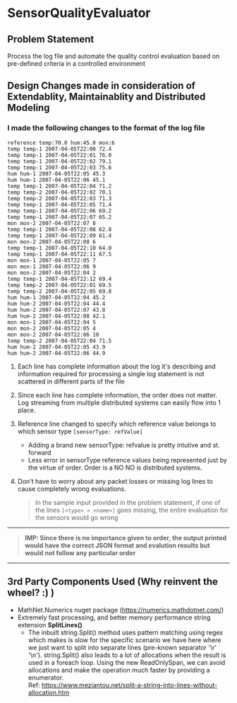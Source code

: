 # SensorQualityEvaluator

## Problem Statement

Process the log file and automate the quality control evaluation based on pre-defined criteria in a controlled environment

## Design Changes made in consideration of **Extendablity**, **Maintainablity** and **Distributed Modeling**

### I made the following changes to the format of the log file

```
reference temp:70.0 hum:45.0 mon:6
temp temp-1 2007-04-05T22:00 72.4
temp temp-1 2007-04-05T22:01 76.0
temp temp-1 2007-04-05T22:02 79.1
temp temp-1 2007-04-05T22:03 75.6
hum hum-1 2007-04-05T22:05 45.3
hum hum-1 2007-04-05T22:06 45.1
temp temp-1 2007-04-05T22:04 71.2
temp temp-2 2007-04-05T22:02 70.1
temp temp-2 2007-04-05T22:03 71.3
temp temp-1 2007-04-05T22:05 71.4
temp temp-1 2007-04-05T22:06 69.2
temp temp-1 2007-04-05T22:07 65.2
mon mon-2 2007-04-05T22:07 8
temp temp-1 2007-04-05T22:08 62.8
temp temp-1 2007-04-05T22:09 61.4
mon mon-2 2007-04-05T22:08 6
temp temp-1 2007-04-05T22:10 64.0
temp temp-1 2007-04-05T22:11 67.5
mon mon-1 2007-04-05T22:05 7
mon mon-1 2007-04-05T22:06 9
mon mon-2 2007-04-05T22:04 2
temp temp-1 2007-04-05T22:12 69.4
temp temp-2 2007-04-05T22:01 69.5
temp temp-2 2007-04-05T22:05 69.8
hum hum-1 2007-04-05T22:04 45.2
hum hum-2 2007-04-05T22:04 44.4
hum hum-2 2007-04-05T22:07 43.8
hum hum-2 2007-04-05T22:08 42.1
mon mon-1 2007-04-05T22:04 5
mon mon-2 2007-04-05T22:05 4
mon mon-2 2007-04-05T22:06 10
temp temp-2 2007-04-05T22:04 71.5
hum hum-2 2007-04-05T22:05 43.9
hum hum-2 2007-04-05T22:06 44.9
```

 1. Each line has complete information about the log it's describing and information required for processing a single log statement is not scattered in different parts of the file
 2. Since each line has complete information, the order does not matter. Log streaming from multiple distributed systems can easily flow into 1 place.
 3. Reference line changed to specify which reference value belongs to which sensor type `[sensorType: refValue]`
   
     - Adding a brand new sensorType: refvalue is pretty intutive and st. forward
     - Less error in sensorType reference values being represented just by the virtue of order. Order is a NO NO is distributed systems.
 4. Don't have to worry about any packet losses or missing log lines to cause completely wrong evaluations.
   


    > In the sample input provided in the problem statement, if one of the lines `[<type> > <name>]` goes missing, the entire evaluation for the sensors would go wrong
    
---

>**IMP: Since there is no importance given to order, the output printed would have the correct JSON format and evalution results but would not follow any particular order**
---

## 3rd Party Components Used (Why reinvent the wheel? :) )

- MathNet.Numerics nuget package (https://numerics.mathdotnet.com/)
- Extremely fast processing, and better memory performance string extension **SplitLines()** 
  -  The inbuilt string.Split() method uses pattern matching using regex which makes is slow for the specific scenario we have here where we just want to split into separate lines (pre-known separator '\r' '\n'). string.Split() also leads to a lot of allocations when the result is used in a foreach loop. Using the new ReadOnlySpan, we can avoid allocations and make the operation much faster by providing a enumerator. \
  Ref: https://www.meziantou.net/split-a-string-into-lines-without-allocation.htm